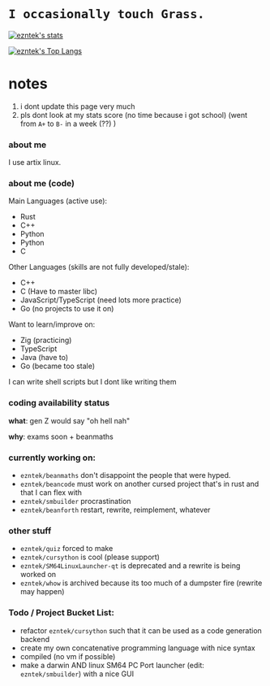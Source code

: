 # `I occasionally touch Grass.`
[![ezntek's stats](https://github-readme-stats.vercel.app/api?username=ezntek&count_private=true&show_icons=true&bg_color=1e1e2e&text_color=cdd6f4&icon_color=cba6f7&title_color=94e2d5)](https://github.com/anuraghazra/github-readme-stats)

[![ezntek's Top Langs](https://github-readme-stats.vercel.app/api/top-langs/?username=ezntek&hide=html,c,cpp,shell&langs_count=3&bg_color=1e1e2e&text_color=cdd6f4&icon_color=cba6f7&title_color=94e2d5&show_icons=true&exclude_repo=SM64LinuxLauncher)](https://github.com/anuraghazra/github-readme-stats)

# notes
1. i dont update this page very much
2. pls dont look at my stats score (no time because i got school) (went from `A+` to `B-` in a week (??) )

### about me

I use artix linux.

### about me (code)
Main Languages (active use):
* Rust
* C++
* Python
* Python
* C

Other Languages (skills are not fully developed/stale):
* C++
* C (Have to master libc)
* JavaScript/TypeScript (need lots more practice)
* Go (no projects to use it on)

Want to learn/improve on:
* Zig (practicing)
* TypeScript
* Java (have to)
* Go (became too stale)

I can write shell scripts but I dont like writing them

### coding availability status
**what**: gen Z would say "oh hell nah"

**why**: exams soon + beanmaths

### currently working on:

* `ezntek/beanmaths` don't disappoint the people that were hyped.
* `ezntek/beancode` must work on another cursed project that's in rust and that I can flex with
* `ezntek/smbuilder` procrastination
* `ezntek/beanforth` restart, rewrite, reimplement, whatever

### other stuff

* `ezntek/quiz` forced to make
* `ezntek/cursython` is cool (please support)
* `ezntek/SM64LinuxLauncher-qt` is deprecated and a rewrite is being worked on
* `ezntek/whow` is archived because its too much of a dumpster fire (rewrite may happen)

### Todo / Project Bucket List:

* refactor `ezntek/cursython` such that it can be used as a code generation backend
* create my own concatenative programming language with nice syntax
 * compiled (no vm if possible)
* make a darwin AND linux SM64 PC Port launcher (edit: `ezntek/smbuilder`) with a nice GUI
